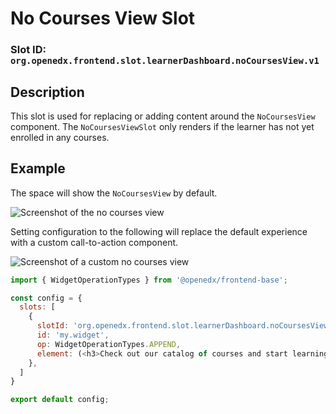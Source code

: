 # No Courses View Slot

### Slot ID: `org.openedx.frontend.slot.learnerDashboard.noCoursesView.v1`

## Description

This slot is used for replacing or adding content around the `NoCoursesView` component. The `NoCoursesViewSlot` only renders if the learner has not yet enrolled in any courses.

## Example

The space will show the `NoCoursesView` by default.

![Screenshot of the no courses view](./images/no_courses_view_slot.png)

Setting configuration to the following will replace the default experience with a custom call-to-action component.

![Screenshot of a custom no courses view](./images/readme_custom_no_courses_view.png)

```js
import { WidgetOperationTypes } from '@openedx/frontend-base';

const config = {
  slots: [
    {
      slotId: 'org.openedx.frontend.slot.learnerDashboard.noCoursesView.v1',
      id: 'my.widget',
      op: WidgetOperationTypes.APPEND,
      element: (<h3>Check out our catalog of courses and start learning today!</h3>)
    },
  ]
}

export default config;
```
